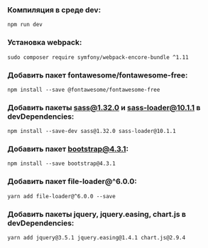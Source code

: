 ### Компиляция в среде dev:

`npm run dev`

### Установка webpack:

`sudo composer require symfony/webpack-encore-bundle ^1.11`

### Добавить пакет fontawesome/fontawesome-free:

`npm install --save @fontawesome/fontawesome-free`

### Добавить пакеты sass@1.32.0 и sass-loader@10.1.1 в devDependencies:

`npm install --save-dev sass@1.32.0 sass-loader@10.1.1`

### Добавить пакет bootstrap@4.3.1:

`npm install --save bootstrap@4.3.1`

### Добавить пакет file-loader@^6.0.0:

`yarn add file-loader@^6.0.0 --save`

### Добавить пакеты jquery, jquery.easing, chart.js в devDependencies:

`yarn add jquery@3.5.1 jquery.easing@1.4.1 chart.js@2.9.4`